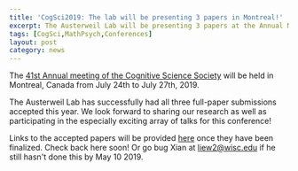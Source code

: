 ```yaml
---
title: 'CogSci2019: The lab will be presenting 3 papers in Montreal!'
excerpt: The Austerweil Lab will be presenting 3 papers at the Annual Meeting of the Cognitive Science Society.
tags: [CogSci,MathPsych,Conferences]
layout: post
category: news
---
```


The
[41st Annual meeting of the Cognitive Science Society](http://www.cognitivesciencesociety.org/conference/cogsci-2019/)
will be held in Montreal, Canada from July 24th to July 27th, 2019.

The Austerweil Lab has successfully had all three full-paper submissions accepted this year. We look forward to sharing
our research as well as participating in the especially exciting array of talks for this conference!

Links to the accepted papers will be provided [here](http://alab.psych.wisc.edu/papers/) once they have been finalized.
Check back here soon! Or go bug Xian at liew2@wisc.edu if he still hasn't done this by May 10 2019.
